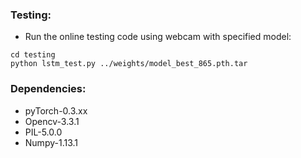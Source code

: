 
### Testing:

- Run the online testing code using webcam with specified model:
```
cd testing
python lstm_test.py ../weights/model_best_865.pth.tar 
```

### Dependencies:
- pyTorch-0.3.xx
- Opencv-3.3.1
- PIL-5.0.0
- Numpy-1.13.1

